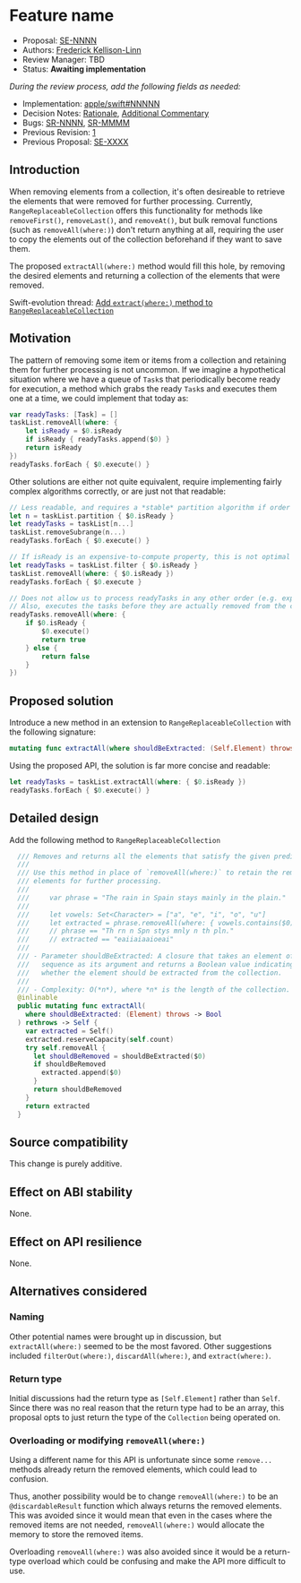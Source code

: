 # Feature name

* Proposal: [SE-NNNN](NNNN-extract-where-rangereplaceablecollection.md)
* Authors: [Frederick Kellison-Linn](https://github.com/jumhyn)
* Review Manager: TBD
* Status: **Awaiting implementation**

*During the review process, add the following fields as needed:*

* Implementation: [apple/swift#NNNNN](https://github.com/apple/swift/pull/NNNNN)
* Decision Notes: [Rationale](https://forums.swift.org/), [Additional Commentary](https://forums.swift.org/)
* Bugs: [SR-NNNN](https://bugs.swift.org/browse/SR-NNNN), [SR-MMMM](https://bugs.swift.org/browse/SR-MMMM)
* Previous Revision: [1](https://github.com/apple/swift-evolution/blob/...commit-ID.../proposals/NNNN-filename.md)
* Previous Proposal: [SE-XXXX](XXXX-filename.md)

## Introduction

When removing elements from a collection, it's often desireable to retrieve the elements that were removed for further processing. Currently, `RangeReplaceableCollection` offers this functionality for methods like `removeFirst()`, `removeLast()`, and `removeAt()`, but bulk removal functions (such as `removeAll(where:)`) don't return anything at all, requiring the user to copy the elements out of the collection beforehand if they want to save them.

The proposed `extractAll(where:)` method would fill this hole, by removing the desired elements and returning a collection of the elements that were removed.

Swift-evolution thread: [Add `extract(where:)` method to `RangeReplaceableCollection`](https://forums.swift.org/t/add-extract-where-method-to-rangereplaceablecollection/20745)

## Motivation

The pattern of removing some item or items from a collection and retaining them for further processing is not uncommon. If we imagine a hypothetical situation where we have a queue of `Task`s that periodically become ready for execution, a method which grabs the ready `Task`s and executes them one at a time, we could implement that today as:

```swift
var readyTasks: [Task] = []
taskList.removeAll(where: { 
    let isReady = $0.isReady 
    if isReady { readyTasks.append($0) }
    return isReady 
}) 
readyTasks.forEach { $0.execute() }
```

Other solutions are either not quite equivalent, require implementing fairly complex algorithms correctly, or are just not that readable:

```swift
// Less readable, and requires a *stable* partition algorithm if order is important
let n = taskList.partition { $0.isReady }
let readyTasks = taskList[n...]
taskList.removeSubrange(n...)
readyTasks.forEach { $0.execute() }

// If isReady is an expensive-to-compute property, this is not optimal
let readyTasks = taskList.filter { $0.isReady }
taskList.removeAll(where: { $0.isReady })
readyTasks.forEach { $0.execute }

// Does not allow us to process readyTasks in any other order (e.g. expected completion time)
// Also, executes the tasks before they are actually removed from the collection
readyTasks.removeAll(where: {
    if $0.isReady {
        $0.execute()
        return true
    } else {
        return false
    }
})
```

## Proposed solution

Introduce a new method in an extension to `RangeReplaceableCollection` with the following signature:

```swift
mutating func extractAll(where shouldBeExtracted: (Self.Element) throws -> Bool) -> Self rethrows
```

Using the proposed API, the solution is far more concise and readable:

```swift
let readyTasks = taskList.extractAll(where: { $0.isReady })
readyTasks.forEach { $0.execute() }
```

## Detailed design

Add the following method to `RangeReplaceableCollection`

```swift
  /// Removes and returns all the elements that satisfy the given predicate.
  ///
  /// Use this method in place of `removeAll(where:)` to retain the removed
  /// elements for further processing.
  ///
  ///     var phrase = "The rain in Spain stays mainly in the plain."
  ///
  ///     let vowels: Set<Character> = ["a", "e", "i", "o", "u"]
  ///     let extracted = phrase.removeAll(where: { vowels.contains($0) })
  ///     // phrase == "Th rn n Spn stys mnly n th pln."
  ///     // extracted == "eaiiaiaaioeai"
  ///
  /// - Parameter shouldBeExtracted: A closure that takes an element of the
  ///   sequence as its argument and returns a Boolean value indicating
  ///   whether the element should be extracted from the collection.
  ///
  /// - Complexity: O(*n*), where *n* is the length of the collection.
  @inlinable
  public mutating func extractAll(
    where shouldBeExtracted: (Element) throws -> Bool
  ) rethrows -> Self {
    var extracted = Self()
    extracted.reserveCapacity(self.count)
    try self.removeAll {
      let shouldBeRemoved = shouldBeExtracted($0)
      if shouldBeRemoved
        extracted.append($0)
      }
      return shouldBeRemoved
    }
    return extracted
  }
```

## Source compatibility

This change is purely additive.

## Effect on ABI stability

None.

## Effect on API resilience

None.

## Alternatives considered

### Naming

Other potential names were brought up in discussion, but `extractAll(where:)` seemed to be the most favored. Other suggestions included `filterOut(where:)`, `discardAll(where:)`, and `extract(where:)`.

### Return type

Initial discussions had the return type as `[Self.Element]` rather than `Self`. Since there was no real reason that the return type had to be an array, this proposal opts to just return the type of the `Collection` being operated on.

### Overloading or modifying `removeAll(where:)`

Using a different name for this API is unfortunate since some `remove...` methods already return the removed elements, which could lead to confusion.

Thus, another possibility would be to change `removeAll(where:)` to be an `@discardableResult` function which always returns the removed elements. This was avoided since it would mean that even in the cases where the removed items are not needed, `removeAll(where:)` would allocate the memory to store the removed items.

Overloading `removeAll(where:)` was also avoided since it would be a return-type overload which could be confusing and make the API more difficult to use.


